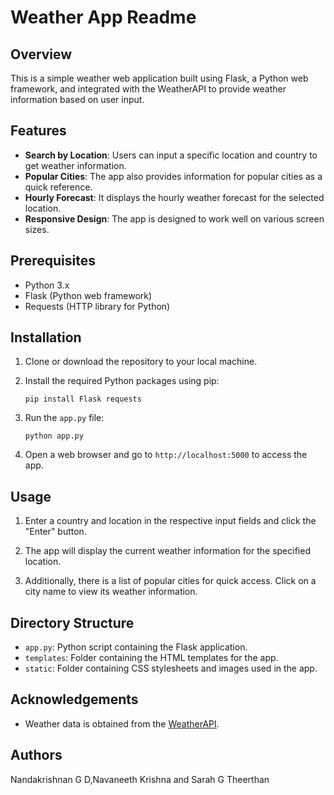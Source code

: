 # Weather App Readme

## Overview

This is a simple weather web application built using Flask, a Python web framework, and integrated with the WeatherAPI to provide weather information based on user input.

## Features

- **Search by Location**: Users can input a specific location and country to get weather information.
- **Popular Cities**: The app also provides information for popular cities as a quick reference.
- **Hourly Forecast**: It displays the hourly weather forecast for the selected location.
- **Responsive Design**: The app is designed to work well on various screen sizes.

## Prerequisites

- Python 3.x
- Flask (Python web framework)
- Requests (HTTP library for Python)

## Installation

1. Clone or download the repository to your local machine.

2. Install the required Python packages using pip:

   ```
   pip install Flask requests
   ```

3. Run the `app.py` file:

   ```
   python app.py
   ```

4. Open a web browser and go to `http://localhost:5000` to access the app.

## Usage

1. Enter a country and location in the respective input fields and click the "Enter" button.

2. The app will display the current weather information for the specified location.

3. Additionally, there is a list of popular cities for quick access. Click on a city name to view its weather information.

## Directory Structure

- `app.py`: Python script containing the Flask application.
- `templates`: Folder containing the HTML templates for the app.
- `static`: Folder containing CSS stylesheets and images used in the app.

## Acknowledgements

- Weather data is obtained from the [WeatherAPI](https://www.weatherapi.com/).

## Authors

Nandakrishnan G D,Navaneeth Krishna and Sarah G Theerthan
